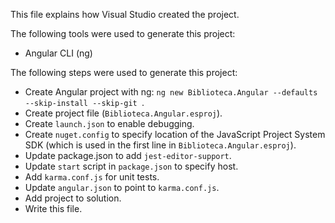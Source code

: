 This file explains how Visual Studio created the project.

The following tools were used to generate this project:
- Angular CLI (ng)

The following steps were used to generate this project:
- Create Angular project with ng: `ng new Biblioteca.Angular --defaults --skip-install --skip-git `.
- Create project file (`Biblioteca.Angular.esproj`).
- Create `launch.json` to enable debugging.
- Create `nuget.config` to specify location of the JavaScript Project System SDK (which is used in the first line in `Biblioteca.Angular.esproj`).
- Update package.json to add `jest-editor-support`.
- Update `start` script in `package.json` to specify host.
- Add `karma.conf.js` for unit tests.
- Update `angular.json` to point to `karma.conf.js`.
- Add project to solution.
- Write this file.

